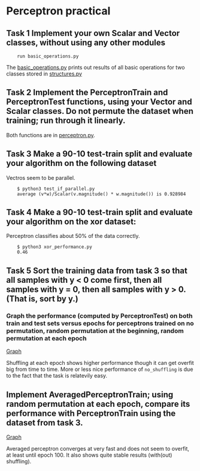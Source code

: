 # Perceptron practical

## Task 1 Implement your own Scalar and Vector classes, without using any other modules
```python3
    run basic_operations.py
```
The [basic_operations.py](basic_operations.py) prints out results of all basic operations for two classes stored in [structures.py](structures.py)

## Task 2 Implement the PerceptronTrain and PerceptronTest functions, using your Vector and Scalar classes. Do not permute the dataset when training; run through it linearly.

Both functions are in [perceptron.py](perceptron.py).

## Task 3 Make a 90-10 test-train split and evaluate your algorithm on the following dataset

Vectros seem to be parallel.

```python3
    $ python3 test_if_parallel.py 
    average (v*w)/Scalar(v.magnitude() * w.magnitude()) is 0.928984
```

## Task 4 Make a 90-10 test-train split and evaluate your algorithm on the xor dataset:

Perceptron classifies about 50% of the data correctly.

```python3
    $ python3 xor_performance.py 
    0.46
```

## Task 5 Sort the training data from task 3 so that all samples with y < 0 come first, then all samples with y = 0, then all samples with y > 0. (That is, sort by y.)

### Graph the performance (computed by PerceptronTest) on both train and test sets versus epochs for perceptrons trained on no permutation, random permutation at the beginning, random permutation at each epoch

[Graph](permutations.png)

Shuffling at each epoch shows higher performance though it can get overfit big from time to time. More or less nice performance of `no_shuffling` is due to the fact that the task is relatevily easy.

## Implement AveragedPerceptronTrain; using random permutation at each epoch, compare its performance with PerceptronTrain using the dataset from task 3.

[Graph](averaged_perceptron.png)

Averaged perceptron converges at very fast and does not seem to overfit, at least until epoch 100. It also shows quite stable results (with(out) shuffling).


